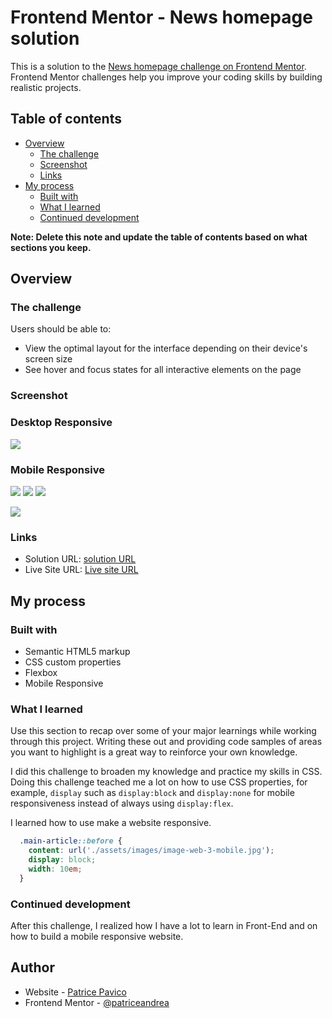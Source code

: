 # Frontend Mentor - News homepage solution

This is a solution to the [News homepage challenge on Frontend Mentor](https://www.frontendmentor.io/challenges/news-homepage-H6SWTa1MFl). Frontend Mentor challenges help you improve your coding skills by building realistic projects. 

## Table of contents

- [Overview](#overview)
  - [The challenge](#the-challenge)
  - [Screenshot](#screenshot)
  - [Links](#links)
- [My process](#my-process)
  - [Built with](#built-with)
  - [What I learned](#what-i-learned)
  - [Continued development](#continued-development)


**Note: Delete this note and update the table of contents based on what sections you keep.**

## Overview

### The challenge

Users should be able to:

- View the optimal layout for the interface depending on their device's screen size
- See hover and focus states for all interactive elements on the page

### Screenshot


### Desktop Responsive
![](./screenshots/Screenshot%202023-03-04%20121249.png)

### Mobile Responsive 
![](./screenshots/Screenshot-MobileResponsive1.png)
![](./screenshots/Screenshot-MobileResponsive2.png)
![](./screenshots/Screenshot-MobileResponsive3.png)

![](./screenshots/Capture%20d%E2%80%99%C3%A9cran%202023-03-11%20140617.png)


### Links

- Solution URL: [solution URL](https://your-solution-url.com)
- Live Site URL: [Live site URL](https://patrice-news-homepage.netlify.app/)

## My process

### Built with

- Semantic HTML5 markup
- CSS custom properties
- Flexbox
- Mobile Responsive 


### What I learned

Use this section to recap over some of your major learnings while working through this project. Writing these out and providing code samples of areas you want to highlight is a great way to reinforce your own knowledge.


I did this challenge to broaden my knowledge and practice my skills in CSS. Doing this challenge teached me a lot on how to use CSS properties, for example, `display` such as `display:block` and `display:none` for mobile responsiveness instead of always using `display:flex`. 

I learned how to use make a website responsive. 


```css
  .main-article::before {
    content: url('./assets/images/image-web-3-mobile.jpg');
    display: block;
    width: 10em;
  }
```



### Continued development

After this challenge, I realized how I have a lot to learn in Front-End and on how to build a mobile responsive website. 
## Author

- Website - [Patrice Pavico](https://patricepavico-portfolio.vercel.app/)
- Frontend Mentor - [@patriceandrea](https://www.frontendmentor.io/profile/patriceandrea)


